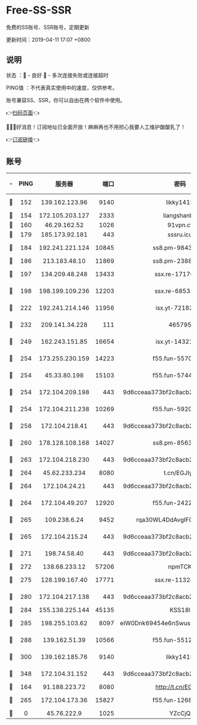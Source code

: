 # Free-SS-SSR

免费的SS账号、SSR账号，定期更新

更新时间：2019-04-11 17:07 +0800

## 说明

状态     ：🙂 - 良好 🙁 - 多次连接失败或连接超时

PING值   ：不代表真实使用中的速度，仅供参考。

账号兼容SS、SSR，你可以自由在两个软件中使用。

👉[扫码页面](https://liesauer.github.io/Free-SS-SSR/)👈

🎉🎉🎉好消息！订阅地址已全面开放！麻麻再也不用担心我要人工维护酸酸乳了！

👉[订阅链接](https://www.liesauer.net/yogurt/subscribe?ACCESS_TOKEN=DAYxR3mMaZAsaqUb)👈

## 账号

|-|PING|服务器|端口|密码|加密方式|区域|
|:----:|:----:|:-----:|-----:|:----:|:----:|:----:|
|🙂|152|139.162.123.96|9140|likky1415|aes-256-cfb|JP|
|🙂|154|172.105.203.127|2333|liangshanbo|chacha20|JP|
|🙂|160|46.29.162.52|1026|91vpn.cf|rc4-md5|RU|
|🙂|179|185.173.92.181|443|sssru.icu|rc4-md5|RU|
|🙂|184|192.241.221.124|10845|ss8.pm-98432819|aes-256-cfb|US|
|🙂|186|213.183.48.10|11869|ss8.pm-23880741|rc4-md5|RU|
|🙂|197|134.209.48.248|13433|ssx.re-17176856|aes-256-cfb|US|
|🙂|198|198.199.109.236|12203|ssx.re-68533755|aes-256-cfb|US|
|🙂|222|192.241.214.146|11956|isx.yt-72182350|aes-256-cfb|US|
|🙂|232|209.141.34.228|111|465795|aes-256-cfb|US|
|🙂|249|162.243.151.85|16654|isx.yt-14321677|aes-256-cfb|US|
|🙂|254|173.255.230.159|14223|f55.fun-55707067|aes-256-cfb|US|
|🙂|254|45.33.80.198|15103|f55.fun-57444781|aes-256-cfb|US|
|🙂|254|172.104.209.198|443|9d6cceaa373bf2c8acb22e60b6a58be6|aes-256-cfb|US|
|🙂|254|172.104.211.238|10269|f55.fun-59209585|aes-256-cfb|US|
|🙂|258|172.104.218.41|443|9d6cceaa373bf2c8acb22e60b6a58be6|aes-256-cfb|US|
|🙂|260|178.128.108.168|14027|ss8.pm-85636166|aes-256-cfb|SG|
|🙂|263|172.104.218.230|443|9d6cceaa373bf2c8acb22e60b6a58be6|aes-256-cfb|US|
|🙂|264|45.62.233.234|8080|t.cn/EGJIyrl|rc4-md5|CA|
|🙂|264|172.104.24.21|443|9d6cceaa373bf2c8acb22e60b6a58be6|aes-256-cfb|US|
|🙂|264|172.104.49.207|12920|f55.fun-24228907|aes-256-cfb|SG|
|🙂|265|109.238.6.24|9452|rqa30WL4DdAvgIFG6Fs3znzTa|aes-256-cfb|FR|
|🙂|265|172.104.215.24|443|9d6cceaa373bf2c8acb22e60b6a58be6|aes-256-cfb|US|
|🙂|271|198.74.58.40|443|9d6cceaa373bf2c8acb22e60b6a58be6|aes-256-cfb|US|
|🙂|272|138.68.233.12|57206|npmTCK|rc4-md5|US|
|🙂|275|128.199.167.40|17771|ssx.re-11324880|aes-256-cfb|SG|
|🙂|280|172.104.217.138|443|9d6cceaa373bf2c8acb22e60b6a58be6|aes-256-cfb|US|
|🙂|284|155.138.225.144|45135|KSS18l|rc4-md5|US|
|🙂|285|198.255.103.62|8097|eIW0Dnk69454e6nSwuspv9DmS201tQ0D|aes-256-cfb|US|
|🙂|288|139.162.51.39|10566|f55.fun-55124662|aes-256-cfb|SG|
|🙂|300|139.162.185.76|9140|likky1415|aes-256-cfb|DE|
|🙂|348|172.104.31.152|443|9d6cceaa373bf2c8acb22e60b6a58be6|aes-256-cfb|US|
|🙂|164|91.188.223.72|8080|http://t.cn/EGJIyrl|rc4-md5|RU|
|🙂|265|172.104.173.36|15827|f55.fun-12684352|aes-256-cfb|SG|
|🙁|0|45.76.222.9|1025|YZcCjQ|rc4-md5|JP|
